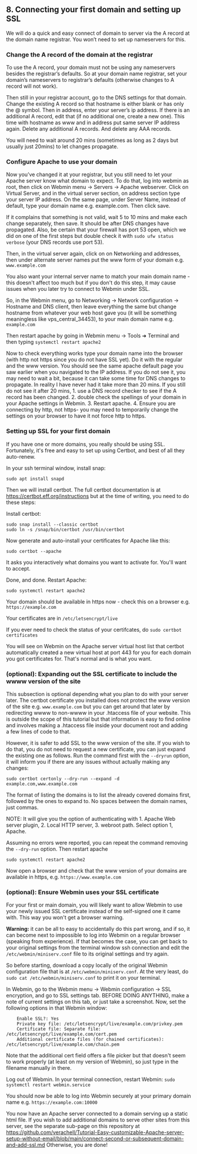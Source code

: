 ## 8. Connecting your first domain and setting up SSL
We will do a quick and easy connect of domain to server via the A record at the domain name registrar. You won’t need to set up nameservers for this. 

### Change the A record of the domain at the registrar
To use the A record, your domain must not be using any nameservers besides the registrar’s defaults. So at your domain name registrar, set your domain’s nameservers to registrar’s defaults (otherwise changes to A record will not work).

Then still in your registrar account, go to the DNS settings for that domain. Change the existing A record so that hostname is either blank or has only the @ symbol. Then in address, enter your server’s ip address. If there is an additional A record, edit that (if no additional one, create a new one). This time with hostname as www and in address put same server IP address again. Delete any additional A records. And delete any AAA records.

You will need to wait around 20 mins (sometimes as long as 2 days but usually just 20mins) to let changes propagate.

### Configure Apache to use your domain
Now you’ve changed it at your registrar, but you still need to let your Apache server know what domain to expect. To do that, log into webmin as root, then click on Webmin menu -> Servers -> Apache webserver. Click on Virtual Server, and in the virtual server section,  on address section type your server IP address. On the same page, under Server Name, instead of default, type your domain name e.g. example.com. Then click save.

If it complains that something is not valid, wait 5 to 10 mins and make each change separately, then save. It should be after DNS changes have propagated. Also, be certain that your firewall has port 53 open, which we did on one of the first steps but double check it with `sudo ufw status verbose` (your DNS records use port 53).

Then, in the virtual server again, click on on Networking and addresses, then under alternate server names put the www form of your domain e.g. `www.example.com`

You also want your internal server name to match your main domain name - this doesn't affect too much but if you don't do this step, it may cause issues when you later try to connect to Webmin under SSL.

So, in the Webmin menu, go to Networking -> Network configuration -> Hostname and DNS client, then leave everything the same but change hostname from whatever your web host gave you (it will be something meaningless like vps_central_34453), to your main domain name e.g. `example.com`

Then restart apache by going in Webmin menu -> Tools ➜ Terminal and then typing
`systemctl restart apache2`

Now to check everything works type your domain name into the browser (with http not https since you do not have SSL yet). Do it with the regular and the www version.  You should see the same apache default page you saw earlier when you navigated to the IP address. If you do not see it, you may need to wait a bit, because it can take some time for DNS changes to propagate. In reality I have never had it take more than 20 mins. If you still do not see it after 20 mins, 1. use a DNS record checker to see if the A record has been changed. 2. double check the spellings of your domain in your Apache settings in Webmin. 3. Restart apache. 4. Ensure you are connecting by http, not https- you may need to temporarily change the settings on your browser to have it not force http  to https.

### Setting up SSL for your first domain
If you have one or more domains, you really should be using SSL. Fortunately, it's free and easy to set up using Certbot, and best of all they auto-renew. 

In your ssh terminal window, install snap:

`sudo apt install snapd`

Then we will install certbot. The full certbot documentation is at https://certbot.eff.org/instructions but at the time of writing, you need to do these steps:

Install certbot:
```
sudo snap install --classic certbot
sudo ln -s /snap/bin/certbot /usr/bin/certbot
```

Now generate and auto-install your certificates for Apache like this:

`sudo certbot --apache`

It asks you interactively what domains you want to activate for. You'll want to accept.

Done, and done. Restart Apache:

`sudo systemctl restart apache2`

Your domain should be available in https now - check this on a browser e.g. `https://example.com`

Your certificates are in `/etc/letsencrypt/live`

If you ever need to check the status of your certifcates, do 
`sudo certbot certificates`

You will see on Webmin on the Apache server virtual host list that certbot automatically created a new virtual host at port 443 for you for each domain you got certificates for. That's normal and is what you want.

### (optional): Expanding out the SSL certificate to include the wwww version of the site
This subsection is optional depending what you plan to do with your server later. The certbot certificate you installed does not protect the www version of the site e.g. `www.example.com` but you can get around that later by redirecting wwww to non-wwww in your .htaccess file of your website. This is outside the scope of this tutorial but that information is easy to find online and involves making a .htaccess file inside your document root and adding a few lines of code to that.

However, it is safer to add SSL to the www version of the site. If you wish to do that, you do not need to request a new certificate, you can just expand the existing one as follows. Run the command first with the `--dryrun` option, it will inform you if there are any issues without actually making any changes:

`sudo certbot certonly --dry-run --expand -d example.com,www.example.com`

The format of listing the domains is to list the already covered domains first, followed by the ones to expand to. No spaces between the domain names, just commas.

NOTE: It will give you the option of authenticating with 1. Apache Web server plugin, 2. Local HTTP server, 3. webroot path. Select option 1, Apache.

Assuming no errors were reported, you can repeat the command removing the `--dry-run` option. Then restart apache 

`sudo systemctl restart apache2`

Now open a browser and check that the www version of your domains are available in https, e.g. `https://www.example.com`

### (optional): Ensure Webmin uses your SSL certificate
For your first or main domain, you will likely want to allow Webmin to use your newly issued SSL certificate instead of the self-signed one it came with. This way you won't get a browser warning.

**Warning:** it can be all to easy to accidentally do this part wrong, and if so, it can become next to impossible to log into Webmin on a regular browser (speaking from experience). If that becomes the case, you can get back to your original settings from the terminal window ssh connection and edit the `/etc/webmin/miniserv.conf` file to its original settings and try again.

So before starting, download a copy locally of the original Webmin configuration file that is at `/etc/webmin/miniserv.conf`. At the very least, do `sudo cat /etc/webmin/miniserv.conf` to print it on your terminal. 

In Webmin, go to the Webmin menu -> Webmin configuration -> SSL encryption, and go to SSL settings tab. BEFORE DOING ANYTHING, make a note of current settings on this tab, or just take a screenshot. Now, set the following options in that Webmin window:
```
	Enable SSL?: Yes
	Private key file: /etc/letsencrypt/live/example.com/privkey.pem
	Certificate file: Separate file: /etc/letsencrypt/live/example.com/cert.pem
	Additional certificate files (for chained certificates): /etc/letsencrypt/live/example.com/chain.pem
```
Note that the additional cert field offers a file picker but that doesn't seem to work properly (at least on my version of Webmin), so just type in the filename manually in there.

Log out of Webmin. In your terminal connection, restart Webmin:
`sudo systemctl restart webmin.service`

You should now be able to log into Webmin securely at your primary domain name e.g. `https://example.com:10000`

You now have an Apache server connected to a domain serving up a static html file. If you wish to add additional domains to serve other sites from this server, see the separate sub-page on this repository at https://github.com/verachell/Tutorial-Easy-customizable-Apache-server-setup-without-email/blob/main/connect-second-or-subsequent-domain-and-add-ssl.md Otherwise, you are done!
